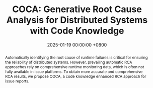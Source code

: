 ---
title:          "COCA: Generative Root Cause Analysis for Distributed Systems with Code Knowledge"
date:           2025-01-19 00:00:00 +0800
selected:       true
pub:            >-
                The IEEE/ACM International Conference on Software Engineering, Ottawa, Ontario, Canada, Apr 2025.
pub_pre:        >-
                <span class="badge badge-pill badge-custom badge-success">ICSE'25</span>
# pub_post:       'Under review.'
# pub_last:       '<span class="badge badge-pill badge-custom badge-secondary">Conference</span><span class="badge badge-pill badge-custom badge-warning">Poster</span>'
abstract: >-
    Automatically identifying the root cause of runtime failures is critical for ensuring the reliability of distributed systems.
    However, prevailing automatic RCA approaches rely on comprehensive runtime monitoring data, which is often not fully available in issue platforms.
    To obtain more accurate and comprehensive RCA results, we propose COCA, a code knowledge enhanced RCA approach for issue reports.
# cover:          assets/images/covers/Prism-cover.png
authors:
    - Yichen Li
    - Yulun Wu
    - Jinyang Liu
    - Zhihan Jiang
    - Zhuangbin Chen
    - Guangba Yu†
    - Michael R. Lyu
links:
  Paper: https://www.zhihan-jiang.com/files/ICSE25/COCA.pdf
  Arxiv: https://arxiv.org/abs/2503.23051
  Project: https://github.com/YichenLi00/COCA
  Slides: 
  DOI: https://doi.ieeecomputersociety.org/10.1109/ICSE55347.2025.00234
  BibTex: https://www.zhihan-jiang.com/files/ICSE25/COCA-bibtex.txt
---